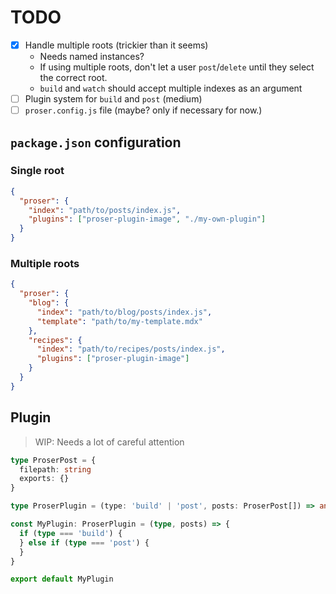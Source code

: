 # TODO

- [x] Handle multiple roots (trickier than it seems)
  - Needs named instances?
  - If using multiple roots, don't let a user `post`/`delete` until they select
    the correct root.
  - `build` and `watch` should accept multiple indexes as an argument
- [ ] Plugin system for `build` and `post` (medium)
- [ ] `proser.config.js` file (maybe? only if necessary for now.)

## `package.json` configuration

### Single root

```json
{
  "proser": {
    "index": "path/to/posts/index.js",
    "plugins": ["proser-plugin-image", "./my-own-plugin"]
  }
}
```

### Multiple roots

```json
{
  "proser": {
    "blog": {
      "index": "path/to/blog/posts/index.js",
      "template": "path/to/my-template.mdx"
    },
    "recipes": {
      "index": "path/to/recipes/posts/index.js",
      "plugins": ["proser-plugin-image"]
    }
  }
}
```

## Plugin

> WIP: Needs a lot of careful attention

```ts
type ProserPost = {
  filepath: string
  exports: {}
}

type ProserPlugin = (type: 'build' | 'post', posts: ProserPost[]) => any

const MyPlugin: ProserPlugin = (type, posts) => {
  if (type === 'build') {
  } else if (type === 'post') {
  }
}

export default MyPlugin
```
